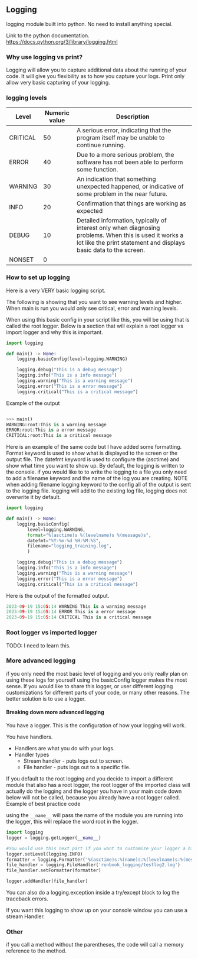 
## Logging
logging module built into python. No need to install anything special.

Link to the python documentation.
https://docs.python.org/3/library/logging.html


### Why use logging vs print?
Logging will allow you to capture additional data about the running of your code. It will give you flexibility as to how you capture your logs. Print only allow very basic capturing of your logging.



### logging levels
| Level | Numeric value | Description
|-|-|-|
|CRITICAL| 50| A serious error, indicating that the program itself may be unable to continue running.|
|ERROR| 40| Due to a more serious problem, the software has not been able to perform some function.|
|WARNING| 30| An indication that something unexpected happened, or indicative of some problem in the near future. |The software is still working as expected. This is the default level for the logging module.
|INFO |20| Confirmation that things are working as expected|
|DEBUG| 10| Detailed information, typically of interest only when diagnosing problems. When this is used it works a lot like the print statement and displays basic data to the screen. |
|NONSET| 0||


### How to set up logging
Here is a very VERY basic logging script. 

The following is showing that you want to see warning levels and higher. When main is run you would only see critical, error and warning levels.

When using this basic config in your script like this, you will be using that is called the root logger. Below is a section that will explain a root logger vs import logger and why this is important. 

```python
import logging

def main() -> None:
    logging.basicConfig(level=logging.WARNING)

    logging.debug("This is a debug message")
    logging.info("This is a info message")
    logging.warning("This is a warning message")
    logging.error("This is a error message")
    logging.critical("This is a critical message")
```

Example of the output
```python

>>> main()
WARNING:root:This is a warning message
ERROR:root:This is a error message
CRITICAL:root:This is a critical message
```

Here is an example of the same code but I have added some formatting.
Format keyword is used to show what is displayed to the screen or the output file. The datefmt keyword is used to configure the (asctime) and show what time you want to show up. By default, the logging is written to the console. if you would like to to write the logging to a file you only need to add a filename keyword and the name of the log you are creating. NOTE when adding filename logging keyword to the config all of the output is sent to the logging file. logging will add to the existing log file, logging does not overwrite it by default. 

```python
import logging

def main() -> None:
    logging.basicConfig(
        level=logging.WARNING,
        format="%(asctime)s %(levelname)s %(message)s",
        datefmt="%Y-%m-%d %H:%M:%S",
        filename="logging_training.log",
        )

    logging.debug("This is a debug message")
    logging.info("This is a info message")
    logging.warning("This is a warning message")
    logging.error("This is a error message")
    logging.critical("This is a critical message")
```
Here is the output of the formatted output. 

```python
2023-09-19 15:05:14 WARNING This is a warning message
2023-09-19 15:05:14 ERROR This is a error message
2023-09-19 15:05:14 CRITICAL This is a critical message
```


### Root logger vs imported logger
TODO:
I need to learn this.


### More advanced logging
if you only need the most basic level of logging and you only really plan on using these logs for yourself using the basicConfig logger makes the most sense. If you would like to share this logger, or user different logging customizations for different parts of your code, or many other reasons. The better solution is to use a logger.

#### Breaking down more advanced logging
You have a logger. This is the configuration of how your logging will work.

You have handlers.
- Handlers are what you do with your logs.
- Handler types
  - Stream handler - puts logs out to screen. 
  - File handler - puts logs out to a specific file.



If you default to the root logging and you decide to import a different module that also has a root logger, the root logger of the imported class will actually do the logging and the logger you have in your main code down below will not be called, because you already have a root logger called.
Example of best practice code

using the `__name__` will pass the name of the module you are running into the logger, this will replace the word root in the logger.
```python
import logging
logger = logging.getLogger(__name__)

#You would use this next part if you want to customize your logger a bit more. This will allow you to change the root logger info.
logger.setLevel(logging.INFO)
formatter = logging.Formatter('%(asctime)s:%(name)s:%(levelname)s:%(message)s')
file_handler = logging.FileHandler('runbook_logging/testlog2.log')
file_handler.setFormatter(formatter)

logger.addHandler(file_handler)

```
You can also do a logging.exception inside a try/except block to log the traceback errors.

If you want this logging to show up on your console window you can use a stream Handler.


### Other
if you call a method without the parentheses, the code will call a memory reference to the method. 